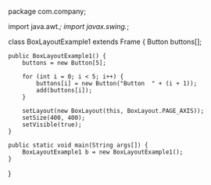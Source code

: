 package com.company;

import java.awt.*;
import javax.swing.*;

class BoxLayoutExample1 extends Frame {
Button buttons[];

    public BoxLayoutExample1() {
        buttons = new Button[5];

        for (int i = 0; i < 5; i++) {
            buttons[i] = new Button("Button  " + (i + 1));
            add(buttons[i]);
        }

        setLayout(new BoxLayout(this, BoxLayout.PAGE_AXIS));
        setSize(400, 400);
        setVisible(true);
    }

    public static void main(String args[]) {
        BoxLayoutExample1 b = new BoxLayoutExample1();
    }

}